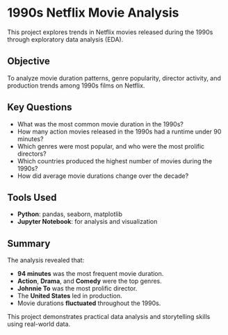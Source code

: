 # 1990s Netflix Movie Analysis

This project explores trends in Netflix movies released during the 1990s through exploratory data analysis (EDA).

## Objective

To analyze movie duration patterns, genre popularity, director activity, and production trends among 1990s films on Netflix.

## Key Questions

- What was the most common movie duration in the 1990s?
- How many action movies released in the 1990s had a runtime under 90 minutes?
- Which genres were most popular, and who were the most prolific directors?
- Which countries produced the highest number of movies during the 1990s?
- How did average movie durations change over the decade?

## Tools Used

- **Python**: pandas, seaborn, matplotlib
- **Jupyter Notebook**: for analysis and visualization

## Summary

The analysis revealed that:
- **94 minutes** was the most frequent movie duration.
- **Action**, **Drama**, and **Comedy** were the top genres.
- **Johnnie To** was the most prolific director.
- The **United States** led in production.
- Movie durations **fluctuated** throughout the 1990s.

This project demonstrates practical data analysis and storytelling skills using real-world data.
